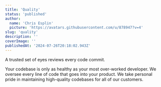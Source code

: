 ```yaml
---
title: 'Quality'
status: 'published'
author:
  name: 'Chris Esplin'
  picture: 'https://avatars.githubusercontent.com/u/878947?v=4'
slug: 'quality'
description: ''
coverImage: ''
publishedAt: '2024-07-26T20:18:02.943Z'
---
```


A trusted set of eyes reviews every code commit.

Your codebase is only as healthy as your most over-worked developer. We oversee every line of code that goes into your product. We take personal pride in maintaining high-quality codebases for all of our customers.